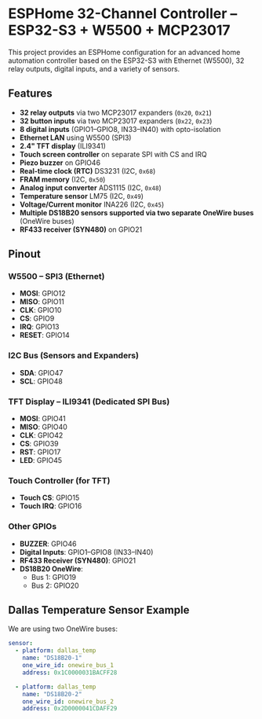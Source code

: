 # ESPHome 32-Channel Controller – ESP32-S3 + W5500 + MCP23017

This project provides an ESPHome configuration for an advanced home automation controller based on the ESP32-S3 with Ethernet (W5500), 32 relay outputs, digital inputs, and a variety of sensors.

## Features

- **32 relay outputs** via two MCP23017 expanders (`0x20`, `0x21`)
- **32 button inputs** via two MCP23017 expanders (`0x22`, `0x23`)
- **8 digital inputs** (GPIO1–GPIO8, IN33–IN40) with opto-isolation
- **Ethernet LAN** using W5500 (SPI3)
- **2.4" TFT display** (ILI9341)
- **Touch screen controller** on separate SPI with CS and IRQ
- **Piezo buzzer** on GPIO46
- **Real-time clock (RTC)** DS3231 (I2C, `0x68`)
- **FRAM memory** (I2C, `0x50`)
- **Analog input converter** ADS1115 (I2C, `0x48`)
- **Temperature sensor** LM75 (I2C, `0x49`)
- **Voltage/Current monitor** INA226 (I2C, `0x45`)
- **Multiple DS18B20 sensors supported via two separate OneWire buses** (OneWire buses)
- **RF433 receiver (SYN480)** on GPIO21

## Pinout

### W5500 – SPI3 (Ethernet)
- **MOSI**: GPIO12 
- **MISO**: GPIO11  
- **CLK**: GPIO10  
- **CS**: GPIO9  
- **IRQ**: GPIO13  
- **RESET**: GPIO14  

### I2C Bus (Sensors and Expanders)
- **SDA**: GPIO47  
- **SCL**: GPIO48  

### TFT Display – ILI9341 (Dedicated SPI Bus)
- **MOSI**: GPIO41  
- **MISO**: GPIO40  
- **CLK**:  GPIO42  
- **CS**:   GPIO39  
- **RST**:  GPIO17  
- **LED**:  GPIO45  

### Touch Controller (for TFT)
- **Touch CS**: GPIO15  
- **Touch IRQ**: GPIO16  

### Other GPIOs
- **BUZZER**: GPIO46  
- **Digital Inputs**: GPIO1–GPIO8 (IN33–IN40)  
- **RF433 Receiver (SYN480)**: GPIO21  
- **DS18B20 OneWire**:  
  - Bus 1: GPIO19  
  - Bus 2: GPIO20  

## Dallas Temperature Sensor Example

We are using two OneWire buses:

```yaml
sensor:
  - platform: dallas_temp
    name: "DS18B20-1"
    one_wire_id: onewire_bus_1
    address: 0x1C0000031BACFF28

  - platform: dallas_temp
    name: "DS18B20-2"
    one_wire_id: onewire_bus_2
    address: 0x2D0000041CDAFF29
```